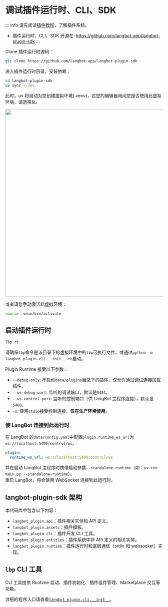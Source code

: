 # 调试插件运行时、CLI、SDK

::: info
请先阅读[插件教程](/zh/plugin/plugin-intro)，了解插件系统。

- 插件运行时、CLI、SDK 开源在: https://github.com/langbot-app/langbot-plugin-sdk
:::

Clone 插件运行时源码：

```bash
git clone https://github.com/langbot-app/langbot-plugin-sdk
```

进入插件运行时目录，安装依赖：

```bash
cd langbot-plugin-sdk
uv sync --dev
```

此时，uv 将自动为您创建虚拟环境(.venv)，若您的编辑器询问您是否使用此虚拟环境，请选择`是`。

<img width="600" src="/assets/image/zh/develop/confirm_venv.png" />

或者请您手动激活此虚拟环境：

```bash
source .venv/bin/activate
```

## 启动插件运行时

```bash
lbp rt
```

请确保`lbp`命令是该目录下的虚拟环境中的`lbp`可执行文件，或通过`python -m langbot_plugin.cli.__init__ rt`启动。

Plugin Runtime 接受以下参数：

- `--debug-only`: 不启动`data/plugins`目录下的插件，仅允许通过调试连接加载插件。
- `--ws-debug-port`: 监听的调试端口，默认是`5401`。
- `--ws-control-port`: 监听的控制端口（供 LangBot 主程序连接），默认是`5400`。
- `-s`: 使用`stdio`接受控制连接。**仅在生产环境使用**。

### 使 LangBot 连接到此运行时

在 LangBot 的`data/config.yaml`中配置`plugin.runtime_ws_url`为`ws://localhost:5400/control/ws`。

```yaml
plugin:
  runtime_ws_url: ws://localhost:5400/control/ws
```

并在启动 LangBot 主程序时携带启动参数`--standalone-runtime`（如：`uv run main.py --standalone-runtime`）。  
重启 LangBot，将会使用 WebSocket 连接到此运行时。

## langbot-plugin-sdk 架构

本代码库中包含以下内容：

- `langbot_plugin.api`：插件相关实体和 API 定义。
- `langbot_plugin.assets`：插件模板。
- `langbot_plugin.cli`：插件开发 CLI 工具。
- `langbot_plugin.entities`：插件系统中非 API 定义的相关实体。
- `langbot_plugin.runtime`：插件运行时和底层通信（stdio 和 websocket）实现。

## `lbp` CLI 工具

CLI 工具提供 Runtime 启动、插件初始化、插件组件管理、Marketplace 交互等功能。

详细的程序入口请查看[`langbot_plugin.cli.__init__`](https://github.com/langbot-app/langbot-plugin-sdk/blob/main/src/langbot_plugin/cli/__init__.py)。